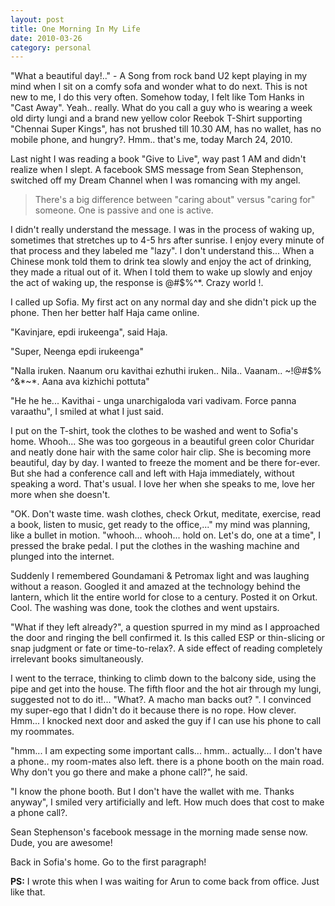 ```yaml
---
layout: post
title: One Morning In My Life
date: 2010-03-26
category: personal
---
```


"What a beautiful day!.." - A Song from rock band U2 kept playing in my mind when I sit on a comfy sofa and wonder what to do next. This is not new to me, I do this very often. Somehow today, I felt like Tom Hanks in "Cast Away". Yeah.. really. What do you call a guy who is wearing a week old dirty lungi and a brand new yellow color Reebok T-Shirt supporting "Chennai Super Kings", has not brushed till 10.30 AM, has no wallet, has no mobile phone, and hungry?. Hmm.. that's me, today March 24, 2010.  

Last night I was reading a book "Give to Live", way past 1 AM and didn't realize when I slept. A facebook SMS message from Sean Stephenson, switched off my Dream Channel when I was romancing with my angel.  

> There's a big difference between "caring about" versus "caring for" someone. One is passive and one is active.  

I didn't really understand the message. I was in the process of waking up, sometimes that stretches up to 4-5 hrs after sunrise. I enjoy every minute of that process and they labeled me "lazy". I don't understand this... When a Chinese monk told them to drink tea slowly and enjoy the act of drinking, they made a ritual out of it. When I told them to wake up slowly and enjoy the act of waking up, the response is @#$%^*. Crazy world !.  

I called up Sofia. My first act on any normal day and she didn't pick up the phone. Then her better half Haja came online.  

"Kavinjare, epdi irukeenga", said Haja.  

"Super, Neenga epdi irukeenga"  

"Nalla iruken. Naanum oru kavithai ezhuthi iruken.. Nila.. Vaanam.. ~!@#$% ^&*~*. Aana ava kizhichi pottuta"  

"He he he... Kavithai - unga unarchigaloda vari vadivam. Force panna varaathu", I smiled at what I just said.  

I put on the T-shirt, took the clothes to be washed and went to Sofia's home. Whooh... She was too gorgeous in a beautiful green color Churidar and neatly done hair with the same color hair clip. She is becoming more beautiful, day by day. I wanted to freeze the moment and be there for-ever. But she had a conference call and left with Haja immediately, without speaking a word. That's usual. I love her when she speaks to me, love her more when she doesn't.  

"OK. Don't waste time. wash clothes, check Orkut, meditate, exercise, read a book, listen to music, get ready to the office,..." my mind was planning, like a bullet in motion. "whooh... whooh... hold on. Let's do, one at a time", I pressed the brake pedal. I put the clothes in the washing machine and plunged into the internet.  

Suddenly I remembered Goundamani & Petromax light and was laughing without a reason. Googled it and amazed at the technology behind the lantern, which lit the entire world for close to a century. Posted it on Orkut. Cool. The washing was done, took the clothes and went upstairs.  

"What if they left already?", a question spurred in my mind as I approached the door and ringing the bell confirmed it. Is this called ESP or thin-slicing or snap judgment or fate or time-to-relax?. A side effect of reading completely irrelevant books simultaneously.  

I went to the terrace, thinking to climb down to the balcony side, using the pipe and get into the house. The fifth floor and the hot air through my lungi, suggested not to do it!... "What?. A macho man backs out? ". I convinced my super-ego that I didn't do it because there is no rope. How clever. Hmm... I knocked next door and asked the guy if I can use his phone to call my roommates.  

"hmm... I am expecting some important calls... hmm.. actually... I don't have a phone.. my room-mates also left. there is a phone booth on the main road. Why don't you go there and make a phone call?", he said.  

"I know the phone booth. But I don't have the wallet with me. Thanks anyway", I smiled very artificially and left. How much does that cost to make a phone call?.  

Sean Stephenson's facebook message in the morning made sense now. Dude, you are awesome!  

Back in Sofia's home. Go to the first paragraph!  

**PS:** I wrote this when I was waiting for Arun to come back from office. Just like that.   
